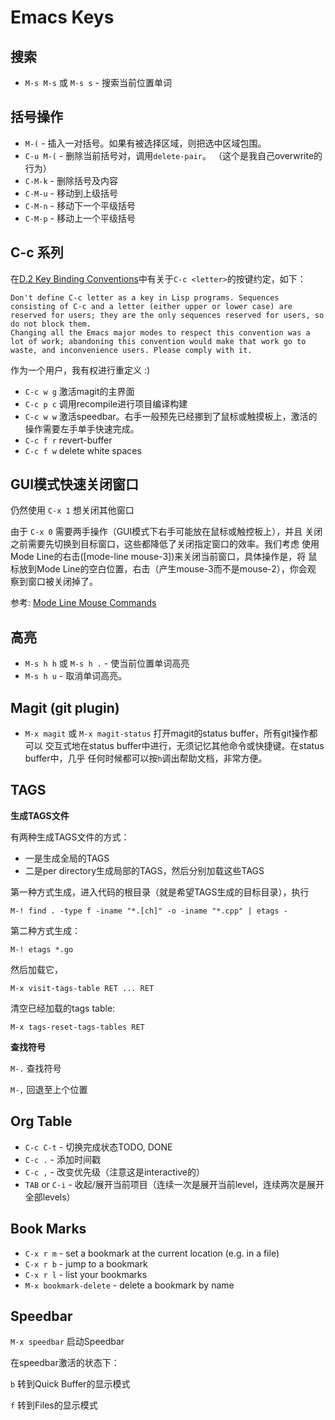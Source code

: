 # Emacs Keys

## 搜索

* `M-s M-s` 或 `M-s s` - 搜索当前位置单词

## 括号操作

* `M-(`     - 插入一对括号。如果有被选择区域，则把选中区域包围。
* `C-u M-(` - 删除当前括号对，调用`delete-pair`。  （这个是我自己overwrite的行为）
* `C-M-k`   - 删除括号及内容
* `C-M-u`   - 移动到上级括号
* `C-M-n`   - 移动下一个平级括号
* `C-M-p`   - 移动上一个平级括号

## C-c <letter> 系列

在[D.2 Key Binding Conventions](https://www.gnu.org/software/emacs/manual/html_node/elisp/Key-Binding-Conventions.html)中有关于`C-c <letter>`的按键约定，如下：

    Don't define C-c letter as a key in Lisp programs. Sequences consisting of C-c and a letter (either upper or lower case) are reserved for users; they are the only sequences reserved for users, so do not block them.
    Changing all the Emacs major modes to respect this convention was a lot of work; abandoning this convention would make that work go to waste, and inconvenience users. Please comply with it.

作为一个用户，我有权进行重定义 :)


* `C-c w g` 激活magit的主界面
* `C-c p c` 调用recompile进行项目编译构建
* `C-c w w` 激活speedbar。右手一般预先已经挪到了鼠标或触摸板上，激活的操作需要左手单手快速完成。
* `C-c f r` revert-buffer
* `C-c f w` delete white spaces

## GUI模式快速关闭窗口

仍然使用 `C-x 1` 想关闭其他窗口

由于 `C-x 0` 需要两手操作（GUI模式下右手可能放在鼠标或触控板上），并且
关闭之前需要先切换到目标窗口，这些都降低了关闭指定窗口的效率。我们考虑
使用Mode Line的右击([mode-line mouse-3])来关闭当前窗口，具体操作是，将
鼠标放到Mode Line的空白位置，右击（产生mouse-3而不是mouse-2），你会观
察到窗口被关闭掉了。

参考: [Mode Line Mouse Commands](https://www.gnu.org/software/emacs/manual/html_node/emacs/Mode-Line-Mouse.html#Mode-Line-Mouse)

## 高亮

* `M-s h h` 或 `M-s h .` - 使当前位置单词高亮
* `M-s h u` - 取消单词高亮。

## Magit (git plugin)

* `M-x magit` 或 `M-x magit-status` 打开magit的status buffer，所有git操作都可以
交互式地在status buffer中进行，无须记忆其他命令或快捷键。在status buffer中，几乎
任何时候都可以按`h`调出帮助文档，非常方便。

## TAGS

**生成TAGS文件**

有两种生成TAGS文件的方式：
* 一是生成全局的TAGS
* 二是per directory生成局部的TAGS，然后分别加载这些TAGS

第一种方式生成，进入代码的根目录（就是希望TAGS生成的目标目录），执行

`M-! find . -type f -iname "*.[ch]" -o -iname "*.cpp" | etags -`

第二种方式生成：

`M-! etags *.go`

然后加载它，

`M-x visit-tags-table RET ... RET`

清空已经加载的tags table:

`M-x tags-reset-tags-tables RET`

**查找符号**

`M-.` 查找符号

`M-,` 回退至上个位置

## Org Table

* `C-c C-t` - 切换完成状态TODO, DONE
* `C-c .` - 添加时间戳
* `C-c ,` - 改变优先级（注意这是interactive的）
* `TAB` or `C-i` - 收起/展开当前项目（连续一次是展开当前level，连续两次是展开全部levels）

## Book Marks

* `C-x r m` - set a bookmark at the current location (e.g. in a file)
* `C-x r b` - jump to a bookmark
* `C-x r l` - list your bookmarks
* `M-x bookmark-delete` - delete a bookmark by name

## Speedbar

`M-x speedbar` 启动Speedbar

在speedbar激活的状态下：

`b` 转到Quick Buffer的显示模式

`f` 转到Files的显示模式
